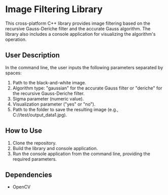 # Image Filtering Library

This cross-platform C++ library provides image filtering based on the recursive Gauss-Deriche filter and the accurate Gauss algorithm. The library also includes a console application for visualizing the algorithm's operation.

## User Description

In the command line, the user inputs the following parameters separated by spaces:

1. Path to the black-and-white image.
2. Algorithm type: "gaussian" for the accurate Gauss filter or "deriche" for the recursive Gauss-Deriche filter.
3. Sigma parameter (numeric value).
4. Visualization parameter ("yes" or "no").
5. Path to the folder to save the resulting image (e.g., C://test/output_data1.jpg).

## How to Use

1. Clone the repository.
2. Build the library and console application.
3. Run the console application from the command line, providing the required parameters.


## Dependencies

- OpenCV 
